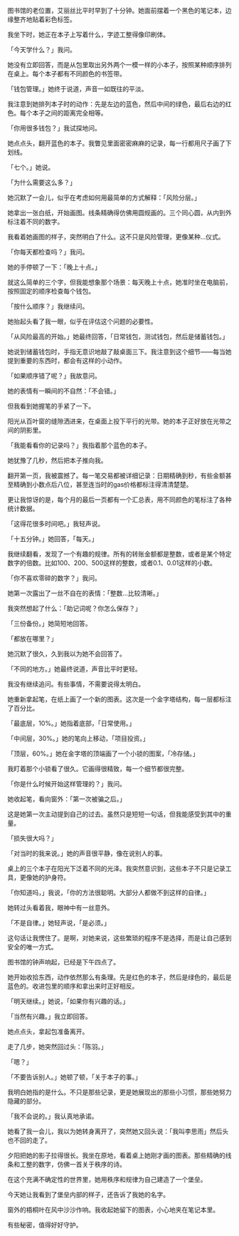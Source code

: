 
图书馆的老位置，艾丽丝比平时早到了十分钟。她面前摆着一个黑色的笔记本，边缘整齐地贴着彩色标签。

我坐下时，她正在本子上写着什么，字迹工整得像印刷体。

「今天学什么？」我问。

她没有立即回答，而是从包里取出另外两个一模一样的小本子，按照某种顺序排列在桌上。每个本子都有不同颜色的书签带。

「钱包管理。」她终于说道，声音一如既往的平淡。

我注意到她排列本子时的动作：先是左边的蓝色，然后中间的绿色，最后右边的红色。每个本子之间的距离完全相等。

「你用很多钱包？」我试探地问。

她点点头，翻开蓝色的本子。我瞥见里面密密麻麻的记录，每一行都用尺子画了下划线。

「七个。」她说。

「为什么需要这么多？」

她沉默了一会儿，似乎在考虑如何用最简单的方式解释：「风险分层。」

她拿出一张白纸，开始画图。线条精确得仿佛用圆规画的。三个同心圆，从内到外标注着不同的数字。

我看着她画图的样子，突然明白了什么。这不只是风险管理，更像某种...仪式。

「你每天都检查吗？」我问。

她的手停顿了一下：「晚上十点。」

就这么简单的三个字，但我能想象那个场景：每天晚上十点，她准时坐在电脑前，按照固定的顺序检查每个钱包。

「按什么顺序？」我继续问。

她抬起头看了我一眼，似乎在评估这个问题的必要性。

「从风险最高的开始。」她最终回答，「日常钱包，测试钱包，然后是储蓄钱包。」

她说到储蓄钱包时，手指无意识地敲了敲桌面三下。我注意到这个细节——每当她提到重要的东西时，都会有这样的小动作。

「如果顺序错了呢？」我故意问。

她的表情有一瞬间的不自然：「不会错。」

但我看到她握笔的手紧了一下。

阳光从百叶窗的缝隙洒进来，在桌面上投下平行的光带。她的本子正好放在光带之间的阴影里。

「我能看看你的记录吗？」我指着那个蓝色的本子。

她犹豫了几秒，然后把本子推向我。

翻开第一页，我被震撼了。每一笔交易都被详细记录：日期精确到秒，有些金额甚至精确到小数点后八位，甚至连当时的gas价格都标注得清清楚楚。

更让我惊讶的是，每个月的最后一页都有一个汇总表，用不同颜色的笔标注了各种统计数据。

「这得花很多时间吧。」我轻声说。

「十五分钟。」她回答，「每天。」

我继续翻看，发现了一个有趣的规律。所有的转账金额都是整数，或者是某个特定数字的倍数。比如100、200、500这样的整数，或者0.1、0.01这样的小数。

「你不喜欢零碎的数字？」我问。

她第一次露出了一丝不自在的表情：「整数...比较清晰。」

我突然想起了什么：「助记词呢？你怎么保存？」

「三份备份。」她简短地回答。

「都放在哪里？」

她沉默了很久，久到我以为她不会回答了。

「不同的地方。」她最终说道，声音比平时更轻。

我没有继续追问。有些事情，不需要说得太明白。

她重新拿起笔，在纸上画了一个新的图表。这次是一个金字塔结构，每一层都标注了百分比。

「最底层，10%。」她指着底部，「日常使用。」

「中间层，30%。」她的笔向上移动，「项目投资。」

「顶层，60%。」她在金字塔的顶端画了一个小锁的图案，「冷存储。」

我盯着那个小锁看了很久。它画得很精致，每一个细节都很完整。

「你是什么时候开始这样管理的？」我问。

她收起笔，看向窗外：「第一次被骗之后。」

这是她第一次主动提到自己的过去。虽然只是短短一句话，但我能感受到其中的重量。

「损失很大吗？」

「对当时的我来说。」她的声音很平静，像在说别人的事。

桌上的三个本子在阳光下泛着不同的光泽。我突然意识到，这些本子不只是记录工具，更像她的护身符。

「你知道吗，」我说，「你的方法很聪明。大部分人都做不到这样的自律。」

她转过头看着我，眼神中有一丝意外。

「不是自律。」她轻声说，「是必须。」

这句话让我愣住了。是啊，对她来说，这些繁琐的程序不是选择，而是让自己感到安全的唯一方式。

图书馆的钟声响起，已经是下午四点了。

她开始收拾东西，动作依然那么有条理。先是红色的本子，然后是绿色的，最后是蓝色的。收进包里的顺序和拿出来时正好相反。

「明天继续。」她说，「如果你有兴趣的话。」

「当然有兴趣。」我立即回答。

她点点头，拿起包准备离开。

走了几步，她突然回过头：「陈羽。」

「嗯？」

「不要告诉别人。」她顿了顿，「关于本子的事。」

我明白她指的是什么。不只是那些记录，更是她展现出的那些小习惯，那些她努力隐藏的部分。

「我不会说的。」我认真地承诺。

她看了我一会儿，我以为她转身离开了，突然她又回头说：「我叫李思雨」然后头也不回的走了。

夕阳把她的影子拉得很长。我坐在原地，看着桌上她刚才画的图表。那些精确的线条和工整的数字，仿佛一首关于秩序的诗。

在这个充满不确定性的世界里，她用秩序和规律为自己建造了一个堡垒。

今天她让我看到了堡垒内部的样子，还告诉了我她的名字。

窗外的梧桐叶在风中沙沙作响。我收起她留下的图表，小心地夹在笔记本里。

有些秘密，值得好好守护。 